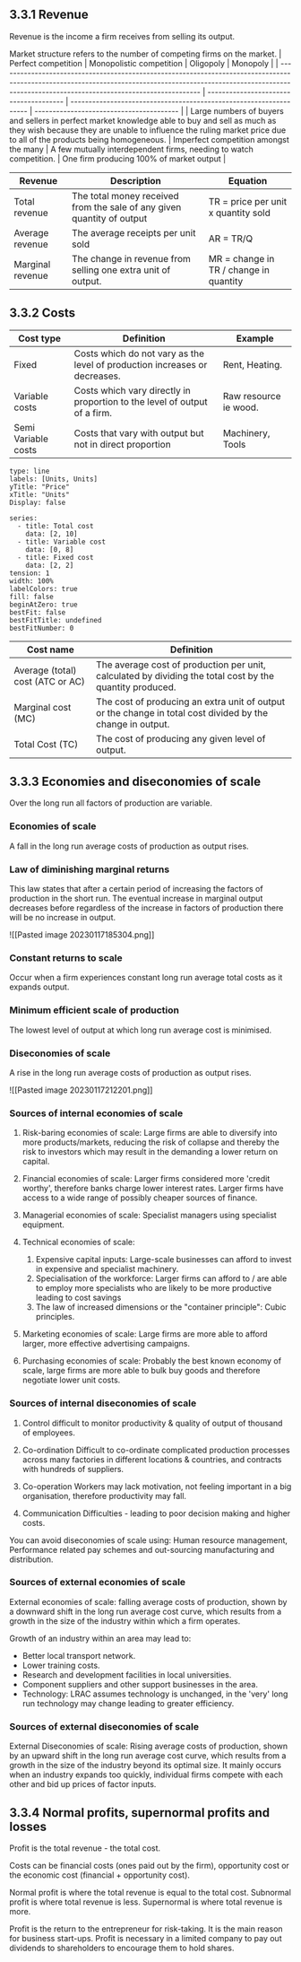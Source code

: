 ## 3.3.1 Revenue 
Revenue is the income a firm receives from selling its output.

Market structure refers to the number of competing firms on the market.
| Perfect competition                                                                                                                                                                                                  | Monopolistic competition               | Oligopoly                                                          | Monopoly                                 |
| -------------------------------------------------------------------------------------------------------------------------------------------------------------------------------------------------------------------- | -------------------------------------- | ------------------------------------------------------------------ | ---------------------------------------- |
| Large numbers of buyers and sellers in perfect market knowledge able to buy and sell as much as they wish because they are unable to influence the ruling market price due to all of the products being homogeneous. | Imperfect competition amongst the many | A few mutually interdependent firms, needing to watch competition. | One firm producing 100% of market output |

| Revenue          | Description                                                            | Equation                               |
| ---------------- | ---------------------------------------------------------------------- | -------------------------------------- |
| Total revenue    | The total money received from the sale of any given quantity of output | TR = price per unit x quantity sold    |
| Average revenue  | The average receipts per unit sold                                     | AR = TR/Q                              |
| Marginal revenue | The change in revenue from selling one extra unit of output.           | MR = change in TR / change in quantity |

## 3.3.2 Costs

| Cost type          | Definition                                                                 | Example               |
| ------------------- | -------------------------------------------------------------------------- | --------------------- |
| Fixed               | Costs which do not vary as the level of production increases or decreases. | Rent, Heating.        |
| Variable costs      | Costs which vary directly in proportion to the level of output of a firm.  | Raw resource ie wood. |
| Semi Variable costs | Costs that vary with output but not in direct proportion                   | Machinery, Tools                      |

```chart
type: line
labels: [Units, Units]
yTitle: "Price"
xTitle: "Units"
Display: false 

series:
  - title: Total cost
    data: [2, 10]
  - title: Variable cost
    data: [0, 8]
  - title: Fixed cost
    data: [2, 2]
tension: 1
width: 100%
labelColors: true
fill: false
beginAtZero: true
bestFit: false
bestFitTitle: undefined
bestFitNumber: 0
```

| Cost name                        | Definition                                                                                                 |
| -------------------------------- | ---------------------------------------------------------------------------------------------------------- |
| Average (total) cost (ATC or AC) | The average cost of production per unit, calculated by dividing the total cost by the quantity produced.   |
| Marginal cost (MC)               | The cost of producing an extra unit of output or the change in total cost divided by the change in output. |
| Total Cost (TC)                  | The cost of producing any given level of output.                                                           |                                                                                                        |

## 3.3.3 Economies and diseconomies of scale
Over the long run all factors of production are variable.

### Economies of scale 
A fall in the long run average costs of production as output rises.

### Law of diminishing marginal returns
This law states that after a certain period of increasing the factors of production in the short run. The eventual increase in marginal output decreases before regardless of the increase in factors of production there will be no increase in output.

![[Pasted image 20230117185304.png]]





### Constant returns to scale 
Occur when a firm experiences constant long run average total costs as it expands output.

### Minimum efficient scale of production 
The lowest level of output at which long run average cost is minimised.

### Diseconomies of scale 
A rise in the long run average costs of production as output rises.

![[Pasted image 20230117212201.png]]

### Sources of internal economies of scale
1. Risk-baring economies of scale:
	Large firms are able to diversify into more products/markets, reducing the risk of collapse and thereby the risk to investors which may result in the demanding a lower return on capital.

2. Financial economies of scale:
	Larger firms considered more 'credit worthy', therefore banks charge lower interest rates. Larger firms have access to a wide range of possibly cheaper sources of finance.

3. Managerial economies of scale:
	Specialist managers using specialist equipment.

4. Technical economies of scale:
	1. Expensive capital inputs:
		Large-scale businesses can afford to invest in expensive and specialist machinery.
	2. Specialisation of the workforce:
		Larger firms can afford to / are able to employ more specialists who are likely to be more productive leading to cost savings
	3. The law of increased dimensions or the "container principle":
		Cubic principles.

5. Marketing economies of scale:
	Large firms are more able to afford larger, more effective advertising campaigns.

6. Purchasing economies of scale:
	Probably the best known economy of scale, large firms are more able to bulk buy goods and therefore negotiate lower unit costs.

### Sources of internal diseconomies of scale 
1. Control 
	difficult to monitor productivity & quality of output of thousand of employees.

2. Co-ordination
	Difficult to co-ordinate complicated production processes across many factories in different locations & countries, and contracts with hundreds of suppliers.

3. Co-operation 
	Workers may lack motivation, not feeling important in a big organisation, therefore productivity may fall.

4. Communication
	Difficulties - leading to poor decision making and higher costs.

You can avoid diseconomies of scale using: Human resource management, Performance related pay schemes and out-sourcing manufacturing and distribution. 


### Sources of external economies of scale 
External economies of scale: falling average costs of production, shown by a downward shift in the long run average cost curve, which results from a growth in the size of the industry within which a firm operates.

Growth of an industry within an area may lead to:
- Better local transport network.
- Lower training costs.
- Research and development facilities in local universities.
- Component suppliers and other support businesses in the area.
- Technology: LRAC assumes technology is unchanged, in the 'very' long run technology may change leading to greater efficiency.

### Sources of external diseconomies of scale 
External Diseconomies of scale: Rising average costs of production, shown by an upward shift in the long run average cost curve, which results from a growth in the size of the industry beyond its optimal size. 
It mainly occurs when an industry expands too quickly, individual firms compete with each other and bid up prices of factor inputs.

## 3.3.4 Normal profits, supernormal profits and losses
Profit is the total revenue - the total cost.

Costs can be financial costs (ones paid out by the firm), opportunity cost or the economic cost (financial + opportunity cost).

Normal profit is where the total revenue is equal to the total cost. 
Subnormal profit is where total revenue is less.
Supernormal is where total revenue is more.

Profit is the return to the entrepreneur for risk-taking. It is the main reason for business start-ups. Profit is necessary in a limited company to pay out dividends to shareholders to encourage them to hold shares. 

